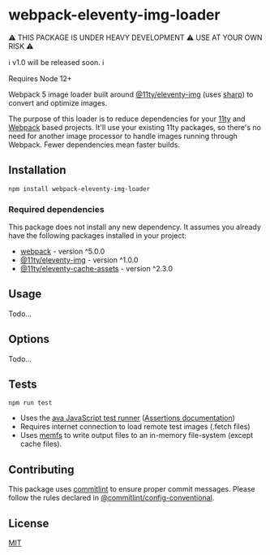 # webpack-eleventy-img-loader

⚠ THIS PACKAGE IS UNDER HEAVY DEVELOPMENT ⚠ USE AT YOUR OWN RISK ⚠

ℹ v1.0 will be released soon. ℹ

Requires Node 12+

Webpack 5 image loader built around [@11ty/eleventy-img](https://www.npmjs.com/package/@11ty/eleventy-img) (uses [sharp](https://sharp.pixelplumbing.com/)) to convert and optimize images.

The purpose of this loader is to reduce dependencies for your [11ty](https://www.11ty.dev/) and [Webpack](https://webpack.js.org/) based projects. It'll use your existing 11ty packages, so there's no need for another image processor to handle images running through Webpack. Fewer dependencies mean faster builds.

## Installation
```
npm install webpack-eleventy-img-loader
```

### Required dependencies

This package does not install any new dependency. It assumes you already have the following packages installed in your project:

- [webpack](https://www.npmjs.com/package/webpack) - version ^5.0.0
- [@11ty/eleventy-img](https://www.npmjs.com/package/@11ty/eleventy-img) - version ^1.0.0
- [@11ty/eleventy-cache-assets](https://www.npmjs.com/package/@11ty/eleventy-cache-assets) - version ^2.3.0

## Usage

Todo...

## Options

Todo...

## Tests
```
npm run test
```
- Uses the [ava JavaScript test runner](https://github.com/avajs/ava) ([Assertions documentation](https://github.com/avajs/ava/blob/master/docs/03-assertions.md))
- Requires internet connection to load remote test images (.fetch files)
- Uses [memfs](https://www.npmjs.com/package/memfs) to write output files to an in-memory file-system (except cache files).

## Contributing

This package uses [commitlint](https://commitlint.js.org/) to ensure proper commit messages. Please follow the rules declared in [@commitlint/config-conventional](https://github.com/conventional-changelog/commitlint/tree/master/%40commitlint/config-conventional).

## License

[MIT](./LICENSE)